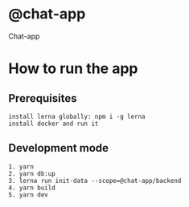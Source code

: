 # @chat-app

Chat-app

# How to run the app

## Prerequisites

`install lerna globally: npm i -g lerna`\
`install docker and run it`

## Development mode

`1. yarn`\
`2. yarn db:up`\
`3. lerna run init-data --scope=@chat-app/backend`\
`4. yarn build`\
`5. yarn dev`
